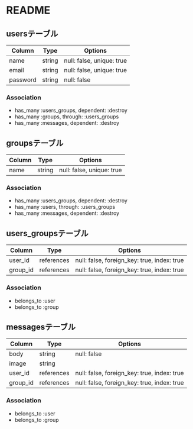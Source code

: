 # README

## usersテーブル

|Column|Type|Options|
|------|----|-------|
|name|string|null: false, unique: true|
|email|string|null: false, unique: true|
|password|string|null: false|

### Association
- has_many :users_groups, dependent: :destroy
- has_many :groups, through: :users_groups
- has_many :messages, dependent: :destroy


## groupsテーブル

|Column|Type|Options|
|------|----|-------|
|name|string|null: false, unique: true|

### Association
- has_many :users_groups, dependent: :destroy
- has_many :users, through: :users_groups
- has_many :messages, dependent: :destroy


## users_groupsテーブル

|Column|Type|Options|
|------|----|-------|
|user_id|references|null: false, foreign_key: true, index: true|
|group_id|references|null: false, foreign_key: true, index: true|

### Association
- belongs_to :user
- belongs_to :group


## messagesテーブル

|Column|Type|Options|
|------|----|-------|
|body|string|null: false|
|image|string||
|user_id|references|null: false, foreign_key: true, index: true|
|group_id|references|null: false, foreign_key: true, index: true|

### Association
- belongs_to :user
- belongs_to :group